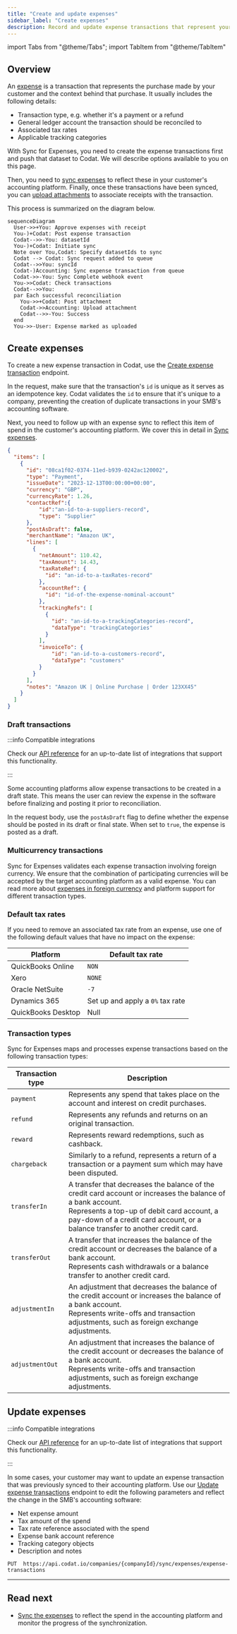 ```yaml
---
title: "Create and update expenses"
sidebar_label: "Create expenses"
description: Record and update expense transactions that represent your customers' spend
---
```


import Tabs from "@theme/Tabs";
import TabItem from "@theme/TabItem"

## Overview

An [expense](/sync-for-expenses-api#/operations/create-expense-transaction) is a transaction that represents the purchase made by your customer and the context behind that purchase. It usually includes the following details:

- Transaction type, e.g. whether it's a payment or a refund
- General ledger account the transaction should be reconciled to
- Associated tax rates
- Applicable tracking categories

With Sync for Expenses, you need to create the expense transactions first and push that dataset to Codat. We will describe options available to you on this page. 

Then, you need to [sync expenses](/expenses/sync-process/syncing-expenses) to reflect these in your customer's accounting platform. Finally, once these transactions have been synced, you can [upload attachments](/expenses/sync-process/uploading-receipts) to associate receipts with the transaction.

This process is summarized on the diagram below.

``` mermaid
sequenceDiagram
  User->>+You: Approve expenses with receipt
  You-)+Codat: Post expense transaction
  Codat-->>-You: datasetId
  You-)+Codat: Initiate sync
  Note over You,Codat: Specify datasetIds to sync
  Codat --> Codat: Sync request added to queue
  Codat-->>You: syncId
  Codat-)Accounting: Sync expense transaction from queue
  Codat->>-You: Sync Complete webhook event
  You->>Codat: Check transactions
  Codat-->>You: 
  par Each successful reconciliation
    You->>+Codat: Post attachment
    Codat->>Accounting: Upload attachment
    Codat-->>-You: Success
  end
  You->>-User: Expense marked as uploaded
```

## Create expenses

To create a new expense transaction in Codat, use the [Create expense transaction](/sync-for-expenses-api#/operations/create-expense-transaction) endpoint. 

In the request, make sure that the transaction's `id` is unique as it serves as an idempotence key. Codat validates the `id` to ensure that it's unique to a company, preventing the creation of duplicate transactions in your SMB's accounting software. 

Next, you need to follow up with an expense sync to reflect this item of spend in the customer's accounting platform. We cover this in detail in [Sync expenses](/expenses/sync-process/syncing-expenses).

```json title="Expense transaction request body"
{
  "items": [
    {
      "id": "08ca1f02-0374-11ed-b939-0242ac120002",
      "type": "Payment",
      "issueDate": "2023-12-13T00:00:00+00:00",
      "currency": "GBP",
      "currencyRate": 1.26,
      "contactRef":{
          "id":"an-id-to-a-suppliers-record",
          "type": "Supplier"
      },
      "postAsDraft": false,
      "merchantName": "Amazon UK",
      "lines": [
        {
          "netAmount": 110.42,
          "taxAmount": 14.43,
          "taxRateRef": {
            "id": "an-id-to-a-taxRates-record"
          },
          "accountRef": {
            "id": "id-of-the-expense-nominal-account"
          },
          "trackingRefs": [
            {
              "id": "an-id-to-a-trackingCategories-record",
              "dataType": "trackingCategories"
            }
          ],
          "invoiceTo": {
              "id": "an-id-to-a-customers-record",
              "dataType": "customers"
          }
        }
      ],
      "notes": "Amazon UK | Online Purchase | Order 123XX45"
    }
  ]
}
```
### Draft transactions

:::info Compatible integrations

Check our [API reference](/sync-for-expenses-api#/operations/create-expense-transaction) for an up-to-date list of integrations that support this functionality.

:::

Some accounting platforms allow expense transactions to be created in a draft state. This means the user can review the expense in the software before finalizing and posting it prior to reconciliation. 

In the request body, use the `postAsDraft` flag to define whether the expense should be posted in its draft or final state. When set to `true`, the expense is posted as a draft. 

### Multicurrency transactions

Sync for Expenses validates each expense transaction involving foreign currency. We ensure that the combination of participating currencies will be accepted by the target accounting platform as a valid expense. You can read more about [expenses in foreign currency](/expenses/fx-management) and platform support for different transaction types.
 
### Default tax rates

If you need to remove an associated tax rate from an expense, use one of the following default values that have no impact on the expense:

| Platform          | Default tax rate                 |
|-------------------|----------------------------------|
| QuickBooks Online | `NON`                            |
| Xero              | `NONE`                           |
| Oracle NetSuite   | `-7`                             |
| Dynamics 365      | Set up and apply a `0%` tax rate | 
| QuickBooks Desktop| Null                             | 

### Transaction types

Sync for Expenses maps and processes expense transactions based on the following transaction types:

| Transaction type | Description                                                                                                                                                                                                                                               |
|------------------|-----------------------------------------------------------------------------------------------------------------------------------------------------------------------------------------------------------------------------------------------------------|
| `payment`        | Represents any   spend that takes place on the account and interest on credit purchases.                                                                                                                                                                  |
| `refund`         | Represents any refunds and returns on an original transaction.                                                                                                                                                                                            |
| `reward`         | Represents reward redemptions, such as cashback.                                                                                                                                                                                                          |
| `chargeback`     | Similarly to a refund, represents a return of a transaction or a payment   sum which may have been disputed.                                                                                                                                              |
| `transferIn`     | A transfer that decreases the   balance of the credit card account or increases the balance of a bank   account. <br/>  Represents a   top-up of debit card account, a pay-down of a credit card account, or a   balance transfer to another credit card. |
| `transferOut`    | A transfer that increases the   balance of the credit account or decreases the balance of a bank account.   <br/>  Represents cash   withdrawals or a balance transfer to another credit card.                                                            |
| `adjustmentIn`   | An adjustment that decreases the   balance of the credit account or increases the balance of a bank account.   <br/> Represents write-offs and transaction adjustments, such as   foreign exchange adjustments.                                           |
| `adjustmentOut`  | An adjustment that increases the   balance of the credit account or decreases the balance of a bank account.   <br/> Represents write-offs and transaction adjustments, such as   foreign exchange adjustments.                                           |

## Update expenses

:::info Compatible integrations

Check our [API reference](/sync-for-expenses-api#/operations/update-expense-transaction) for an up-to-date list of integrations that support this functionality.

:::

In some cases, your customer may want to update an expense transaction that was previously synced to their accounting platform. Use our [Update expense transactions](/sync-for-expenses-api#/operations/update-expense-transaction) endpoint to edit the following parameters and reflect the change in the SMB's accounting software: 

- Net expense amount 
- Tax amount of the spend
- Tax rate reference associated with the spend
- Expense bank account reference
- Tracking category objects
- Description and notes

```http title="Update an expense transaction"
PUT  https://api.codat.io/companies/{companyId}/sync/expenses/expense-transactions
```

---
## Read next

- [Sync the expenses](/expenses/sync-process/syncing-expenses) to reflect the spend in the accounting platform and monitor the progress of the synchronization.
